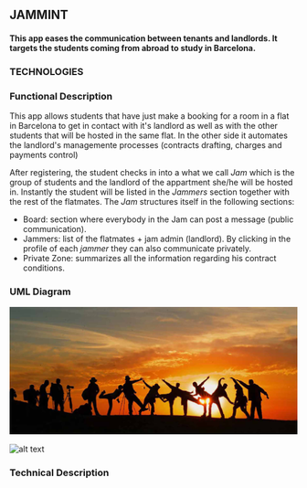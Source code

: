 ## JAMMINT

#### This app eases the communication between tenants and landlords. It targets the students coming from abroad to study in Barcelona.

### TECHNOLOGIES

### Functional Description
This app allows students that have just make a booking for a room in a flat in Barcelona to get in contact with it's landlord as well as with the other students that will be hosted in the same flat. In the other side it automates the landlord's managemente processes (contracts drafting, charges and payments control)

After registering, the student checks in into a what we call *Jam* which is the group of students and the landlord of the appartment she/he will be hosted in. Instantly the student will be listed in the *Jammers* section together with the rest of the flatmates. The *Jam* structures itself in the following sections:
- Board: section where everybody in the Jam can post a message (public communication).
- Jammers: list of the flatmates + jam admin (landlord). By clicking in the profile of each *jammer* they can also communicate privately.
- Private Zone: summarizes all the information regarding his contract conditions.

### UML Diagram

![alt text](https://raw.githubusercontent.com/aricima/jammint/master/src/assets/images/adventure1.jpg)

![alt text](https://raw.githubusercontent.com/username/projectname/branch/path/to/img.png)


### Technical Description

